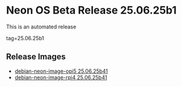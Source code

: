 # Neon OS Beta Release 25.06.25b1
This is an automated release

tag=25.06.25b1

## Release Images
- [debian-neon-image-opi5 25.06.25b41](https://download.neonaiservices.com/neon_os/core/rpi4/dev/debian-neon-image-rpi4_2025-06-25_16_04.img.xz)
- [debian-neon-image-rpi4 25.06.25b41](https://download.neonaiservices.com/neon_os/core/rpi4/dev/debian-neon-image-rpi4_2025-06-25_16_04.img.xz)
